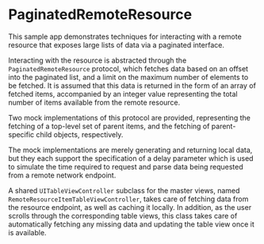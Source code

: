 PaginatedRemoteResource
=======================

This sample app demonstrates techniques for interacting with a remote resource that exposes large lists of data via a paginated interface.

Interacting with the resource is abstracted through the `PaginatedRemoteResource` protocol, which fetches data based on an offset into the paginated list, and a limit on the maximum number of elements to be fetched. It is assumed that this data is returned in the form of an array of fetched items, accompanied by an integer value representing the total number of items available from the remote resource.

Two mock implementations of this protocol are provided, representing the fetching of a top-level set of parent items, and the fetching of parent-specific child objects, respectively.

The mock implementations are merely generating and returning local data, but they each support the specification of a delay parameter which is used to simulate the time required to request and parse data being requested from a remote network endpoint.

A shared `UITableViewController` subclass for the master views, named `RemoteResourceItemTableViewController`, takes care of fetching data from the resource endpoint, as well as caching it locally. In addition, as the user scrolls through the corresponding table views, this class takes care of automatically fetching any missing data and updating the table view once it is available.

